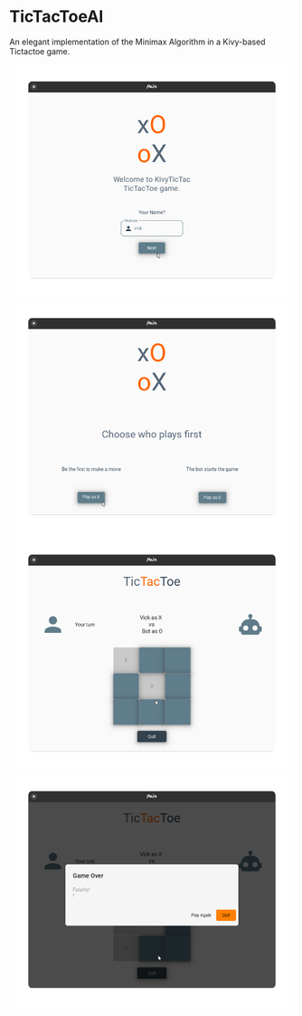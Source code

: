 # TicTacToeAI

An elegant implementation of the Minimax Algorithm in a Kivy-based Tictactoe game.

<img src="screenshots/1.png">
<img src="screenshots/2.png">
<img src="screenshots/3.png">
<img src="screenshots/4.png">
